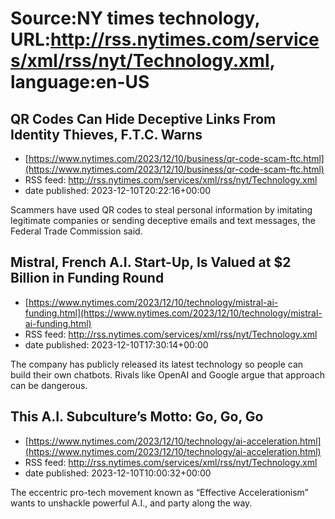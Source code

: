 # Source:NY times technology, URL:http://rss.nytimes.com/services/xml/rss/nyt/Technology.xml, language:en-US

## QR Codes Can Hide Deceptive Links From Identity Thieves, F.T.C. Warns
 - [https://www.nytimes.com/2023/12/10/business/qr-code-scam-ftc.html](https://www.nytimes.com/2023/12/10/business/qr-code-scam-ftc.html)
 - RSS feed: http://rss.nytimes.com/services/xml/rss/nyt/Technology.xml
 - date published: 2023-12-10T20:22:16+00:00

Scammers have used QR codes to steal personal information by imitating legitimate companies or sending deceptive emails and text messages, the Federal Trade Commission said.

## Mistral, French A.I. Start-Up, Is Valued at $2 Billion in Funding Round
 - [https://www.nytimes.com/2023/12/10/technology/mistral-ai-funding.html](https://www.nytimes.com/2023/12/10/technology/mistral-ai-funding.html)
 - RSS feed: http://rss.nytimes.com/services/xml/rss/nyt/Technology.xml
 - date published: 2023-12-10T17:30:14+00:00

The company has publicly released its latest technology so people can build their own chatbots. Rivals like OpenAI and Google argue that approach can be dangerous.

## This A.I. Subculture’s Motto: Go, Go, Go
 - [https://www.nytimes.com/2023/12/10/technology/ai-acceleration.html](https://www.nytimes.com/2023/12/10/technology/ai-acceleration.html)
 - RSS feed: http://rss.nytimes.com/services/xml/rss/nyt/Technology.xml
 - date published: 2023-12-10T10:00:32+00:00

The eccentric pro-tech movement known as “Effective Accelerationism” wants to unshackle powerful A.I., and party along the way.

